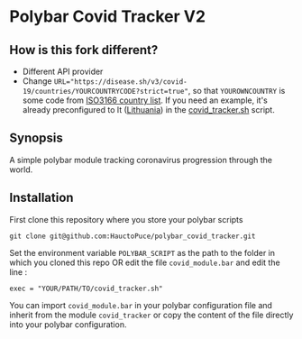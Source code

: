 # Polybar Covid Tracker V2

## How is this fork different?

- Different API provider
- Change `URL="https://disease.sh/v3/covid-19/countries/YOURCOUNTRYCODE?strict=true"`, so that `YOUROWNCOUNTRY` is some code from [ISO3166 country list](https://en.wikipedia.org/wiki/List_of_ISO_3166_country_codes). If you need an example, it's already preconfigured to lt ([Lithuania](https://en.wikipedia.org/wiki/Lithuania)) in the [covid_tracker.sh](covid_tracker.sh) script.

## Synopsis

A simple polybar module tracking coronavirus progression through the world.

## Installation

First clone this repository where you store your polybar scripts

``` git clone git@github.com:HauctoPuce/polybar_covid_tracker.git ```

Set the environment variable `POLYBAR_SCRIPT` as the path to the folder in
which you cloned this repo OR edit the file `covid_module.bar` and edit the line :

``` exec = "YOUR/PATH/TO/covid_tracker.sh" ```

You can import `covid_module.bar` in your polybar configuration file and
inherit from the module `covid_tracker` or copy the content of the file
directly into your polybar configuration.
